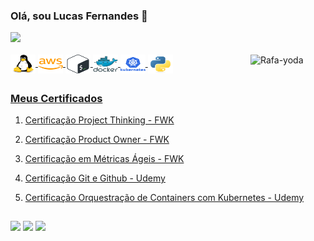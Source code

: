 ### Olá, sou Lucas Fernandes 👋

<div>
  <a href="https://github.com/LucasFernandes28">
  <img height="150em" src="https://github-readme-stats.vercel.app/api?username=LucasFernandes28&show_icons=true&theme=dark&include_all_commits=true&count_private=true"/>
</div>

<div style="display: inline_block"><br>
  <img align="center" alt="Rafa-Js" height="30" width="40" src="https://raw.githubusercontent.com/devicons/devicon/master/icons/linux/linux-original.svg">
  <img align="center" alt="Rafa-Ts" height="30" width="40" src="https://raw.githubusercontent.com/devicons/devicon/master/icons/amazonwebservices/amazonwebservices-plain-wordmark.svg">
  <img align="center" alt="Rafa-React" height="30" width="40" src="https://raw.githubusercontent.com/devicons/devicon/master/icons/bash/bash-original.svg">
  <img align="center" alt="Rafa-HTML" height="30" width="40" src="https://raw.githubusercontent.com/devicons/devicon/master/icons/docker/docker-original-wordmark.svg">
  <img align="center" alt="Rafa-CSS" height="30" width="40" src="https://raw.githubusercontent.com/devicons/devicon/master/icons/kubernetes/kubernetes-plain-wordmark.svg">
  <img align="center" alt="Rafa-Python" height="30" width="40" src="https://raw.githubusercontent.com/devicons/devicon/master/icons/python/python-original.svg">
  <img align="right" alt="Rafa-yoda" height="90" width="120" src="https://www.vinsguru.com/wp-content/uploads/2019/08/vins-aws-ecr.gif">
</div>
  
##

### Meus Certificados
  
1. [Certificação Project Thinking - FWK](https://github.com/LucasFernandes28/meus_certificados/blob/d26248abbcd766fb10e2cf18524f51a45ca58bed/Certificado%20de%20Participa%C3%A7%C3%A3o%20do%20Project%20Thinking%20-%20Lucas%20de%20Andrade%20Fernandes.pdf)
2. [Certificação Product Owner - FWK](https://github.com/LucasFernandes28/meus_certificados/blob/82526af760b8e284684f1799c9cc92e03741c44a/Certificado%20de%20Participa%C3%A7%C3%A3o%20PO%20-%20Lucas%20de%20Andrade%20Fernandes.pdf)
3. [Certificação em Métricas Ágeis - FWK](https://github.com/LucasFernandes28/meus_certificados/blob/9e610cb07b5134655c197b34914a0679122f2d9a/Certificado%20de%20Participa%C3%A7%C3%A3o%20M%C3%A9tricas%20%C3%81geis%20-%20Lucas%20de%20Andrade%20Fernandes.pdf)
4. [Certificação Git e Github - Udemy](https://github.com/LucasFernandes28/meus_certificados/blob/cb9f39e28cebf4ecc758d7e2fc6dc9804d9d27ca/Certificado%20-%20Git%20e%20GitHub.pdf)

5. [Certificação Orquestração de Containers com Kubernetes - Udemy](https://github.com/LucasFernandes28/meus_certificados/blob/7ad79445cabe84eee6e449cf3df4685d9b50366d/Certificado%20-%20Orquestra%C3%A7%C3%A3o%20de%20Containers%20com%20Kubernetes.pdf)
  
##
  
<div> 

  <a href = "mailto:contato@lucas.andrade.ufc@gmail.com"><img src="https://img.shields.io/badge/-Gmail-%23333?style=for-the-badge&logo=gmail&logoColor=white" target="_blank"></a>
  <a href="https://www.linkedin.com/in/lucas-fernandes-a39486a5/" target="_blank"><img src="https://img.shields.io/badge/-LinkedIn-%230077B5?style=for-the-badge&logo=linkedin&logoColor=white" target="_blank"></a> 
  <a href="https://instagram.com/lucasfernandes28" target="_blank"><img src="https://img.shields.io/badge/-Instagram-%23E4405F?style=for-the-badge&logo=instagram&logoColor=white" target="_blank"></a>
 
</div>
